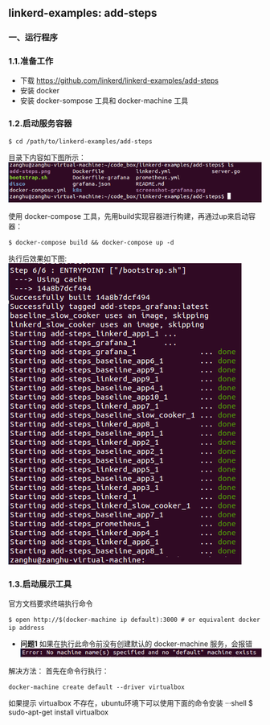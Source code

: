 ## linkerd-examples: add-steps

### 一、运行程序

### 1.1.准备工作

* 下载 https://github.com/linkerd/linkerd-examples/add-steps
* 安装 docker
* 安装 docker-sompose 工具和 docker-machine 工具

### 1.2.启动服务容器

```shell
$ cd /path/to/linkerd-examples/add-steps 
```

目录下内容如下图所示：
![](/assets/linkerd001_001.png)

使用 docker-compose 工具，先用build实现容器进行构建，再通过up来启动容器：

```shell
$ docker-compose build && docker-compose up -d
```

执行后效果如下图:
![](/assets/linkerd_001_002.png)

### 1.3.启动展示工具

官方文档要求终端执行命令

```shell
$ open http://$(docker-machine ip default):3000 # or equivalent docker ip address
```
* **问题1**
如果在执行此命令前没有创建默认的 docker-machine 服务，会报错
![](/assets/linkerd001_003.PNG)

解决方法：
首先在命令行执行：
```shell
docker-machine create default --driver virtualbox
```
如果提示 virtualbox 不存在，ubuntu环境下可以使用下面的命令安装
···shell
$ sudo-apt-get install virtualbox
```
